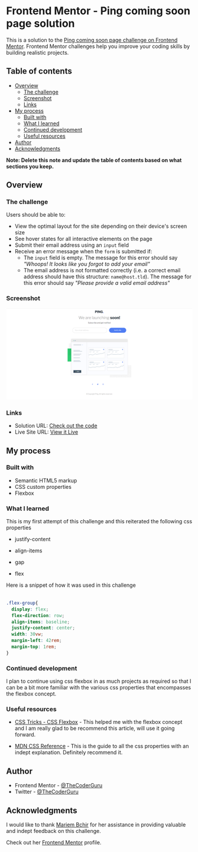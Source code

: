 # Frontend Mentor - Ping coming soon page solution

This is a solution to the [Ping coming soon page challenge on Frontend Mentor](https://www.frontendmentor.io/challenges/ping-single-column-coming-soon-page-5cadd051fec04111f7b848da). Frontend Mentor challenges help you improve your coding skills by building realistic projects. 

## Table of contents

- [Overview](#overview)
  - [The challenge](#the-challenge)
  - [Screenshot](#screenshot)
  - [Links](#links)
- [My process](#my-process)
  - [Built with](#built-with)
  - [What I learned](#what-i-learned)
  - [Continued development](#continued-development)
  - [Useful resources](#useful-resources)
- [Author](#author)
- [Acknowledgments](#acknowledgments)

**Note: Delete this note and update the table of contents based on what sections you keep.**

## Overview

### The challenge

Users should be able to:

- View the optimal layout for the site depending on their device's screen size
- See hover states for all interactive elements on the page
- Submit their email address using an `input` field
- Receive an error message when the `form` is submitted if:
	- The `input` field is empty. The message for this error should say *"Whoops! It looks like you forgot to add your email"*
	- The email address is not formatted correctly (i.e. a correct email address should have this structure: `name@host.tld`). The message for this error should say *"Please provide a valid email address"*

### Screenshot

![](./ping-coming-soon.PNG)


### Links

- Solution URL: [Check out the code](https://github.com/TheCoderGuru/ping-coming-soon-page/)
- Live Site URL: [View it Live](http://ping-coming-soon-page-kappa-red.vercel.app/)

## My process

### Built with

- Semantic HTML5 markup
- CSS custom properties
- Flexbox


### What I learned

This is my first attempt of this challenge and this reiterated the following css properties


- justify-content

- align-items

- gap

- flex


Here is a snippet of how it was used in this challenge


```css

.flex-group{
  display: flex;
  flex-direction: row;
  align-items: baseline;
  justify-content: center;
  width: 30vw;
  margin-left: 42rem;
  margin-top: 1rem;
}
```


### Continued development

I plan to continue using css flexbox in as much projects as required so that I can be a bit more familiar with the various css properties that encompasses the flexbox concept.


### Useful resources

- [CSS Tricks - CSS Flexbox](https://css-tricks.com/snippets/css/a-guide-to-flexbox/) - This helped me with the flexbox concept and I am really glad to be recommend this article, will use it going forward.

- [MDN CSS Reference](https://developer.mozilla.org/en-US/docs/Web/CSS) - This is the guide to all the css properties with an indept explanation. Definitely recommend it.


## Author

- Frontend Mentor - [@TheCoderGuru](https://www.frontendmentor.io/profile/TheCoderGuru)
- Twitter - [@TheCoderGuru](https://www.twitter.com/TheCoderGuru)


## Acknowledgments

I would like to thank [Mariem Bchir](https://github.com/Mabchir) for her assistance in providing valuable and indept feedback on this challenge.

Check out her [Frontend Mentor](https://www.frontendmentor.io/profile/Mabchir) profile.

